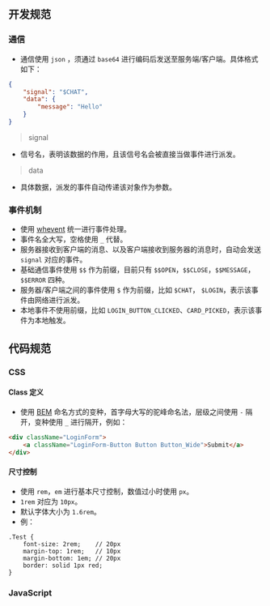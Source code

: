 ## 开发规范

### 通信

* 通信使用 `json` ，须通过 `base64` 进行编码后发送至服务端/客户端。具体格式如下：

```json
{
	"signal": "$CHAT",
	"data": {
		"message": "Hello"
	} 
}
```

> signal

* 信号名，表明该数据的作用，且该信号名会被直接当做事件进行派发。

> data

* 具体数据，派发的事件自动传递该对象作为参数。

### 事件机制

* 使用 [whevent](https://www.npmjs.com/package/whevent) 统一进行事件处理。
* 事件名全大写，空格使用 `_` 代替。
* 服务器接收到客户端的消息、以及客户端接收到服务器的消息时，自动会发送 `signal` 对应的事件。
* 基础通信事件使用 `$$` 作为前缀，目前只有 `$$OPEN`，`$$CLOSE`，`$$MESSAGE`，`$$ERROR` 四种。
* 服务器/客户端之间的事件使用 `$` 作为前缀，比如 `$CHAT`， `$LOGIN`，表示该事件由网络进行派发。
* 本地事件不使用前缀，比如 `LOGIN_BUTTON_CLICKED`、`CARD_PICKED`，表示该事件为本地触发。

## 代码规范

### CSS

#### Class 定义

* 使用 [BEM](http://getbem.com/naming/) 命名方式的变种，首字母大写的驼峰命名法，层级之间使用 `-` 隔开，变种使用 `_` 进行隔开，例如：

```html
<div className="LoginForm">
	<a className="LoginForm-Button Button Button_Wide">Submit</a>
</div>
```

#### 尺寸控制

* 使用 `rem`，`em` 进行基本尺寸控制，数值过小时使用 `px`。
* `1rem` 对应为 `10px`。
* 默认字体大小为 `1.6rem`。
* 例：

```
.Test {
	font-size: 2rem;	// 20px
	margin-top: 1rem;	// 10px
	margin-bottom: 1em;	// 20px
	border: solid 1px red;
}
```

### JavaScript
